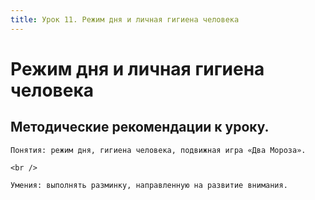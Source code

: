 ```yaml
---
title: Урок 11. Режим дня и личная гигиена человека
---
```


# Режим дня и личная гигиена человека

## Методические рекомендации к уроку.

<p>
	Понятия: режим дня, гигиена человека, подвижная игра «Два Мороза».
</p>
<p>
	<br />
</p>
<p>
	Умения: выполнять разминку, направленную на развитие внимания. 
</p>